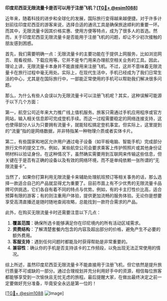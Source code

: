 **印度尼西亚无限流量卡是否可以用于注册飞机？[[TG💪+ @esim1088](https://t.me/s/esim1088)]**

近年来，随着科技的进步和全球化的发展，国际旅行变得越来越便捷。对于许多计划前往印度尼西亚的游客来说，选择合适的通讯工具是确保旅途顺利的重要一环。而其中，无限流量卡因其价格实惠、使用方便等特点，成为了很多人的首选。然而，关于印度尼西亚无限流量卡是否能用于注册飞机的问题，却让不少初次接触的朋友感到困惑。

首先，我们需要明确一点：无限流量卡的主要功能在于提供上网服务，比如浏览网页、观看视频、下载应用等。它并不是专门用来办理航空相关业务的工具。因此，理论上讲，无限流量卡本身并不能直接用来注册飞机。不过，这并不意味着无限流量卡在旅行过程中毫无用处。实际上，在现代生活中，手机已经成为了我们日常生活的中心，尤其是在国际旅行中，一部能正常使用的手机可以帮助我们解决很多问题。

那么，为什么有些人会误以为无限流量卡可以注册飞机呢？其实，这种误解可能源于以下几个方面：

第一，航空公司近年来大力推广线上值机服务。旅客只需通过手机应用程序或官方网站，输入相关信息即可完成登机手续。而这一过程需要稳定的网络连接支持，这也使得部分人认为只要拥有流量卡，就能轻松搞定登机事宜。但实际上，这里提到的“流量”指的是网络数据，并非特指某一种物理介质或者实体卡片。

第二，有些国家和地区允许用户通过电子设备（如平板电脑、智能手机）完成部分旅行文件的提交工作。例如，某些航空公司会要求乘客上传护照照片或其他身份证明材料以验证身份。在这种情况下，虽然确实需要用到互联网来传输这些信息，但关键在于是否有正确的设备以及有效的网络环境，而不是单纯依赖一张所谓的“无限流量卡”。

当然了，如果你打算利用无限流量卡来辅助处理航班预订等相关事务的话，那么选择一款适合自己的产品就显得尤为重要了。目前市面上有不少优秀的无限流量卡品牌可供挑选，它们各自有着不同的特点与优势。例如，有的卡主打性价比高，适合预算有限的游客；有的则注重用户体验，提供更加流畅的服务体验。无论你是想要享受高清直播还是随时随地查阅攻略，总能找到一款符合需求的产品。

此外，在购买无限流量卡时还需要注意以下几点：

1. **覆盖范围**：确保所选卡能够满足你在印尼境内的所有活动区域需求。
2. **资费结构**：了解清楚套餐内包含的内容及超出部分的价格，避免产生不必要的额外费用。
3. **客服支持**：遇到任何问题时都能及时获得帮助是非常重要的。
4. **兼容性**：确认你的手机是否支持该卡的工作频段，以免出现无法正常使用的情况。

综上所述，虽然印度尼西亚无限流量卡不能直接用于注册飞机，但它依然是提升旅行质量不可或缺的一部分。通过合理规划并充分利用好手中的资源，相信每位旅客都能够享受到一次愉快且无忧无虑的旅程。最后提醒大家，在做出最终决定之前一定要做好充分准备，毕竟安全永远是第一位的！

[[TG💪+ @esim1088](https://t.me/s/esim1088) ![Image](https://i.postimg.cc/4NQfJmqS/Snipaste-2025-05-13-00-14-12.png)]